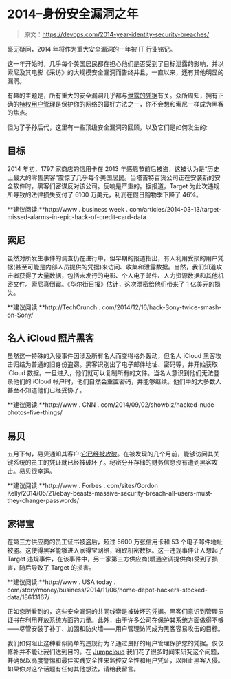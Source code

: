 # 2014–身份安全漏洞之年

> 原文：<https://devops.com/2014-year-identity-security-breaches/>

毫无疑问，2014 年将作为重大安全漏洞的一年被 IT 行业铭记。

这一年开始时，几乎每个美国居民都在担心他们是否受到了目标泄露的影响，并以索尼及其电影《采访》的大规模安全漏洞而告终并且，一直以来，还有其他明显的漏洞。

有趣的主题是，所有重大的安全漏洞几乎都与[泄露的凭据](http://jumpcloud.com/blog/gone-in-60-seconds/)有关。众所周知，拥有正确的[特权用户管理](https://jumpcloud.com/blog/requirement-4-modern-directory-security/)是保护你的网络的最好方法之一，你不会想和索尼一样成为黑客的焦点。

但为了子孙后代，这里有一些顶级安全漏洞的回顾，以及它们是如何发生的:

## **目标**

2014 年初，1797 家商店的信用卡在 2013 年感恩节前后被盗，这被认为是“历史上最大的零售黑客”震惊了几乎每个美国居民。当塔吉特百货公司正在安装新的安全软件时，黑客们密谋反对该公司。反响是严重的。据报道，Target 为此次违规所导致的法律损失支付了 6100 万美元，利润在假日购物季下降了 46%。

**建议阅读:**http://www . business week . com/articles/2014-03-13/target-missed-alarms-in-epic-hack-of-credit-card-data

## **索尼**

虽然对所发生事件的调查仍在进行中，但早期的报道指出，有人利用受损的用户凭据(甚至可能是内部人员提供的凭据)来访问、收集和泄露数据。当然，我们知道攻击者获得了大量数据，包括未发行的电影、个人电子邮件、人力资源数据和其他机密文件。索尼真倒霉。《华尔街日报》估计，这次泄密给他们带来了 1 亿美元的损失。

**建议阅读:**http://TechCrunch . com/2014/12/16/hack-Sony-twice-smash-on-Sony/

## **名人 iCloud 照片黑客**

虽然这一特殊的入侵事件因涉及所有名人而变得格外轰动，但名人 iCloud 黑客攻击归结为普通的旧身份盗窃。黑客识别出了电子邮件地址、密码等，并开始获取 iCloud 数据。一旦进入，他们就可以复制所有的文件。当名人意识到他们无法登录他们的 iCloud 帐户时，他们自然会重置密码，并能够继续。他们中的大多数人甚至不知道他们已经妥协了。

**建议阅读:**http://www . CNN . com/2014/09/02/showbiz/hacked-nude-photos-five-things/

## **易贝**

五月下旬，易贝通知其客户:[它已经被攻破](https://jumpcloud.com/blog/lessons-mongohq-breach/)。在被发现的几个月前，能够访问其关键系统的员工的凭证就已经被破坏了。秘密分开存储的财务信息没有遭到黑客攻击。易贝很幸运。

**建议阅读:**http://www . Forbes . com/sites/Gordon Kelly/2014/05/21/ebay-beasts-massive-security-breach-all-users-must-they-change-passwords/

## **家得宝**

在第三方供应商的员工证书被盗后，超过 5600 万张信用卡和 53 个电子邮件地址被盗。这使得黑客能够进入家得宝网络，窃取机密数据。这一违规事件让人想起了 Target 违规事件，在该事件中，另一家第三方供应商(暖通空调提供商)受到了损害，随后导致了 Target 的损害。

**建议阅读:**http://www . USA today . com/story/money/business/2014/11/06/home-depot-hackers-stocked-data/18613167/

正如您所看到的，这些安全漏洞的共同线索是被破坏的凭据。黑客们意识到管理员证书在利用开放系统方面的力量。此外，由于许多公司在保护其系统方面做得不够——尽管安装了补丁、加固和防火墙——用户管理访问成为黑客容易攻击的目标。

我们如何阻止这种看似简单的违规行为？通过良好的用户管理保护您的凭据。仅仅修补并不能让我们达到目的。在 [Jumpcloud](https://www.jumpcloud.com/) 我们花了很多时间来研究这个问题，并确保以高度警惕和最佳实践安全性来监控安全性和用户凭证，以阻止黑客入侵。如果你对这个话题有任何其他想法，请给我留言。